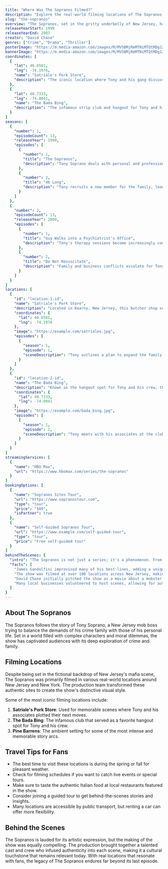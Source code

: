 ```yaml
---
title: "Where Was The Sopranos Filmed?"
description: "Explore the real-world filming locations of The Sopranos, from the fictional world of New Jersey mafia to actual filming locations throughout the Northeast."
slug: "the-sopranos"
overview: "The Sopranos, set in the gritty underbelly of New Jersey, has captivated audiences with its intricate storytelling and compelling character development. Despite being set in this fictional location, the series was primarily filmed in various locations across New Jersey and New York, offering fans a glimpse into the real-world backdrop of this iconic show."
releaseYearStart: 1999
releaseYearEnd: 2007
creator: "David Chase"
genres: ["Crime", "Drama", "Thriller"]
posterImage: "https://m.media-amazon.com/images/M/MV5BMjRmMTNiMTQtMDg1ZS00MGM1LWE1MGUtYjEzMGFjNWUzOWRkXkEyXkFqcGc@._V1_SX300.jpg"
bannerImage: "https://m.media-amazon.com/images/M/MV5BMjRmMTNiMTQtMDg1ZS00MGM1LWE1MGUtYjEzMGFjNWUzOWRkXkEyXkFqcGc@._V1_SX300.jpg"
coordinates: [
  { 
    "lat": 40.8501, 
    "lng": -74.1976, 
    "name": "Satriale's Pork Store", 
    "description": "The iconic location where Tony and his gang discuss business over pork." 
  },
  { 
    "lat": 40.7333, 
    "lng": -74.0041, 
    "name": "The Bada Bing", 
    "description": "The infamous strip club and hangout for Tony and his crew." 
  }
]
seasons: [
  {
    "number": 1,
    "episodeCount": 13,
    "releaseYear": 1999,
    "episodes": [
      {
        "number": 1,
        "title": "The Sopranos",
        "description": "Tony Soprano deals with personal and professional issues in his life."
      },
      {
        "number": 2,
        "title": "46 Long",
        "description": "Tony recruits a new member for the family, leading to complications."
      }
    ]
  },
  {
    "number": 2,
    "episodeCount": 13,
    "releaseYear": 2000,
    "episodes": [
      {
        "number": 1,
        "title": "Guy Walks into a Psychiatrist's Office",
        "description": "Tony's therapy sessions become increasingly complex."
      },
      {
        "number": 2,
        "title": "Do Not Resuscitate",
        "description": "Family and business conflicts escalate for Tony."
      }
    ]
  }
]
locations: [
  {
    "id": "location-1-id",
    "name": "Satriale's Pork Store",
    "description": "Located in Kearny, New Jersey, this butcher shop served as a central hub for the show. Iconic scenes of Tony and his crew discussing mafia business were filmed here.",
    "coordinates": {
      "lat": 40.8501,
      "lng": -74.1976
    },
    "image": "https://example.com/satriales.jpg",
    "episodes": [
      {
        "season": 1,
        "episode": 1,
        "sceneDescription": "Tony outlines a plan to expand the family business over sandwiches."
      }
    ]
  },
  {
    "id": "location-2-id",
    "name": "The Bada Bing",
    "description": "Known as the hangout spot for Tony and his crew, this strip club brought the nightlife of the mafia to life on screen. It is actually a real club located in Lodi, New Jersey.",
    "coordinates": {
      "lat": 40.7333,
      "lng": -74.0041
    },
    "image": "https://example.com/bada_bing.jpg",
    "episodes": [
      {
        "season": 1,
        "episode": 2,
        "sceneDescription": "Tony meets with his associates at the club to discuss business."
      }
    ]
  }
]
streamingServices: [
  {
    "name": "HBO Max",
    "url": "https://www.hbomax.com/series/the-sopranos"
  }
]
bookingOptions: [
  {
    "name": "Sopranos Sites Tour",
    "url": "https://www.sopranostour.com",
    "type": "tour",
    "price": "$89",
    "isPartner": true
  },
  {
    "name": "Self-Guided Sopranos Tour",
    "url": "https://www.example.com/self-guided-tour",
    "type": "tour",
    "price": "Free self-guided tour"
  }
]
behindTheScenes: {
  "intro": "The Sopranos is not just a series; it's a phenomenon. From its innovative storytelling to its compelling character arcs, the production itself had fascinating behind-the-scenes elements.",
  "facts": [
    "James Gandolfini improvised many of his best lines, adding a unique charm to Tony Soprano.",
    "The show was filmed at over 100 locations across New Jersey, making the state synonymous with the series.",
    "David Chase initially pitched the show as a movie about a mobster in therapy, which evolved into the landmark series we know today.",
    "Many local businesses volunteered to host scenes, allowing for authentic and relatable environments."
  ]
}
---
```


## About The Sopranos

The Sopranos follows the story of Tony Soprano, a New Jersey mob boss trying to balance the demands of his crime family with those of his personal life. Set in a world filled with complex characters and moral dilemmas, the show has captivated audiences with its deep exploration of crime and family.

## Filming Locations

Despite being set in the fictional backdrop of New Jersey's mafia scene, The Sopranos was primarily filmed in various real-world locations around New Jersey and New York. The production team transformed these authentic sites to create the show's distinctive visual style.

Some of the most iconic filming locations include:

1. **Satriale's Pork Store**: Used for memorable scenes where Tony and his associates plotted their next moves.
2. **The Bada Bing**: The infamous club that served as a favorite hangout spot for Tony and his crew.
3. **Pine Barrens**: The ambient setting for some of the most intense and memorable story arcs.

## Travel Tips for Fans

- The best time to visit these locations is during the spring or fall for pleasant weather.
- Check for filming schedules if you want to catch live events or special tours.
- Make sure to taste the authentic Italian food at local restaurants featured in the show.
- Consider joining a guided tour to get behind-the-scenes stories and insights.
- Many locations are accessible by public transport, but renting a car can offer more flexibility.

## Behind the Scenes

The Sopranos is lauded for its artistic expression, but the making of the show was equally compelling. The production brought together a talented cast and crew who infused authenticity into each scene, making it a cultural touchstone that remains relevant today. With real locations that resonate with fans, the legacy of The Sopranos endures far beyond its last episode.